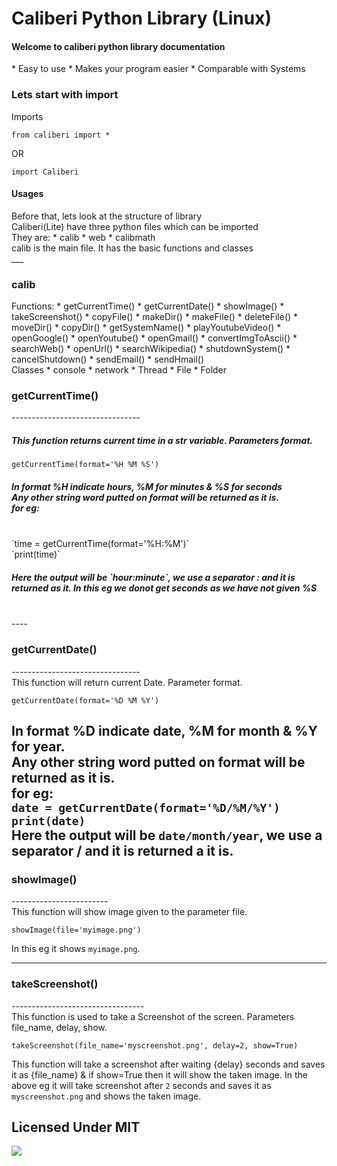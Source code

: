 <h1>Caliberi Python Library (Linux)</h1>

<h4>Welcome to caliberi python library documentation</h4>
* Easy to use
* Makes your program easier
* Comparable with Systems

<h3>Lets start with import</h3>
Imports
    
    from caliberi import *

OR

    import Caliberi

<h4>Usages</h4>
Before that, lets look at the structure of library<br>
Caliberi(Lite) have three python files which can be imported<br>
They are:
* calib
* web
* calibmath
<br>calib is the main file. It has the basic functions and classes
<br>
___
<h3>calib</h3>
Functions:
* getCurrentTime()
* getCurrentDate()
* showImage()
* takeScreenshot()
* copyFile()
* makeDir()
* makeFile()
* deleteFile()
* moveDir()
* copyDir()
* getSystemName()
* playYoutubeVideo()
* openGoogle()
* openYoutube()
* openGmail()
* convertImgToAscii()
* searchWeb()
* openUrl()
* searchWikipedia()
* shutdownSystem()
* cancelShutdown()
* sendEmail()
* sendHmail()
<br>
Classes
  * console
  * network
  * Thread
  * File
  * Folder

<h3>getCurrentTime()</h3>
    --------------------------------
<br>
<h5>This function returns current time in a str variable.
Parameters format.</h5>

    getCurrentTime(format='%H %M %S')

<h5>In format %H indicate hours, %M for minutes & %S for seconds<br>
Any other string word putted on format will be returned as it is.<br>
for eg:</h5> <br>`time = getCurrentTime(format='%H:%M')`<br>
`print(time)`<br>
<h5>Here the output will be `hour:minute`, we use a separator : and it is returned as it. In this eg we donot get seconds as we have not given %S</h5><br>
----
<br>
<h3>getCurrentDate()</h3>
    --------------------------------<br>
This function will return current Date. Parameter format.<br>

    getCurrentDate(format='%D %M %Y')

In format %D indicate date, %M for month & %Y for year.<br>
Any other string word putted on format will be returned as it is.<br>
for eg:<br>`date = getCurrentDate(format='%D/%M/%Y')`<br>
`print(date)`<br>
Here the output will be `date/month/year`, we use a separator / and it is returned a it is.<br>
----
<h3>showImage()</h3>
    ------------------------<br>
This function will show image given to the parameter file.

    showImage(file='myimage.png')
In this eg it shows `myimage.png`.

---

<h3>takeScreenshot()</h3>
    ---------------------------------<br>
This function is used to take a Screenshot of the screen. Parameters file_name, delay, show.<br>

    takeScreenshot(file_name='myscreenshot.png', delay=2, show=True)
This function will take a screenshot after waiting {delay} seconds and saves  it as {file_name} & if show=True then it will show the taken image.
In the above eg it will take screenshot after `2` seconds and saves it as `myscreenshot.png` and shows the taken image.
<h2>Licensed Under MIT</h2>
<img src='OSIApproved_1.png'></img>

